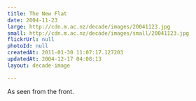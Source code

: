 ```yaml
---
title: The New Flat
date: 2004-11-23
large: http://cdn.m.ac.nz/decade/images/20041123.jpg
small: http://cdn.m.ac.nz/decade/images/small/20041123.jpg
flickrUrl: null
photoId: null
createdAt: 2011-01-30 11:07:17.127203
updatedAt: 2004-12-17 04:08:13
layout: decade-image

---
```

As seen from the front.
